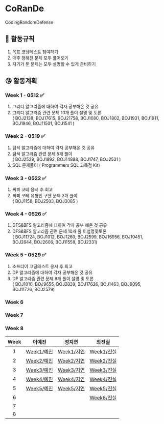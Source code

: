 # CoRanDe

CodingRandomDefense

## 🤨 활동규칙

1. 목표 코딩테스트 참여하기
2. 매주 정해진 문제 모두 풀어오기
3. 자기가 푼 문제는 모두 설명할 수 있게 준비하기

## 😘 활동계획

### Week 1 - 0512 ✅

1. 그리디 알고리즘에 대하여 각자 공부해온 것 공유
2. 그리디 알고리즘 관련 문제 10개 풀이 설명 및 토론
   <br/>( BOJ2138, BOJ17615, BOJ21758, BOJ1080, BOJ1802, BOJ1931, BOJ1911, BOJ1946, BOJ11501, BOJ1541 )

### Week 2 - 0519 ✅

1. 탐색 알고리즘에 대하여 각자 공부해온 것 공유
2. 탐색 알고리즘 관련 문제 5개 풀이
   <br/>( BOJ2529, BOJ1992, BOJ14888, BOJ1747, BOJ2531 )
3. SQL 문제풀이
   ( Programmers SQL 고득점 Kit)

### Week 3 - 0522 ✅

1. 싸피 코테 응시 후 회고
2. 싸피 코테 유형인 구현 문제 3개 풀이
   <br/>( BOJ1158, BOJ2503, BOJ3085 )

### Week 4 - 0526 ✅

1. DFS&BFS 알고리즘에 대하여 각자 공부 해온 것 공유
2. DFS&BFS 알고리즘 관련 문제 10개 풀 이설명및토론
   <br/> ( BOJ11724, BOJ1012, BOJ1260, BOJ2599, BOJ16956, BOJ10451, BOJ2644, BOJ2606, BOJ11558, BOJ2331)

### Week 5 - 0529 ✅

1. 소프티어 코딩테스트 응시 후 회고
2. DP 알고리즘에 대하여 각자 공부해온 것 공유
3. DP 알고리즘 관련 문제 8개 풀이 설명 및 토론<br/>
   ( BOJ1010, BOJ9655, BOJ2839, BOJ17626, BOJ1463, BOJ9095, BOJ11726, BOJ2579)

### Week 6

### Week 7

### Week 8

| Week |                                        이예진                                         |                                        정지연                                         |                                        최진실                                         |
| :--: | :-----------------------------------------------------------------------------------: | :-----------------------------------------------------------------------------------: | :-----------------------------------------------------------------------------------: |
|  1   | [Week1/예진](https://github.com/yejinleee/CoRanDe/tree/main/Week1/%EC%98%88%EC%A7%84) | [Week1/지연](https://github.com/yejinleee/CoRanDe/tree/main/Week1/%EC%A7%80%EC%97%B0) | [Week1/진실](https://github.com/yejinleee/CoRanDe/tree/main/Week1/%EC%A7%84%EC%8B%A4) |
|  2   | [Week2/예진](https://github.com/yejinleee/CoRanDe/tree/main/Week2/%EC%98%88%EC%A7%84) | [Week2/지연](https://github.com/yejinleee/CoRanDe/tree/main/Week2/%EC%A7%80%EC%97%B0) | [Week2/진실](https://github.com/yejinleee/CoRanDe/tree/main/Week2/%EC%A7%84%EC%8B%A4) |
|  3   | [Week3/예진](https://github.com/yejinleee/CoRanDe/tree/main/Week3/%EC%98%88%EC%A7%84) | [Week3/지연](https://github.com/yejinleee/CoRanDe/tree/main/Week3/%EC%A7%80%EC%97%B0) | [Week3/진실](https://github.com/yejinleee/CoRanDe/tree/main/Week3/%EC%A7%84%EC%8B%A4) |
|  4   | [Week4/예진](https://github.com/yejinleee/CoRanDe/tree/main/Week4/%EC%98%88%EC%A7%84) | [Week4/지연](https://github.com/yejinleee/CoRanDe/tree/main/Week4/%EC%A7%80%EC%97%B0) | [Week4/진실](https://github.com/yejinleee/CoRanDe/tree/main/Week4/%EC%A7%84%EC%8B%A4) |
|  5   | [Week5/예진](https://github.com/yejinleee/CoRanDe/tree/main/Week5/%EC%98%88%EC%A7%84) | [Week5/지연](https://github.com/yejinleee/CoRanDe/tree/main/Week5/%EC%A7%80%EC%97%B0) | [Week5/진실](https://github.com/yejinleee/CoRanDe/tree/main/Week5/%EC%A7%84%EC%8B%A4) |
|  6   |                                                                                       |                                                                                       | [Week6/진실](https://github.com/yejinleee/CoRanDe/tree/main/Week6/%EC%A7%84%EC%8B%A4) |
|  7   |                                                                                       |                                                                                       |                                                                                       |
|  8   |                                                                                       |                                                                                       |                                                                                       |

